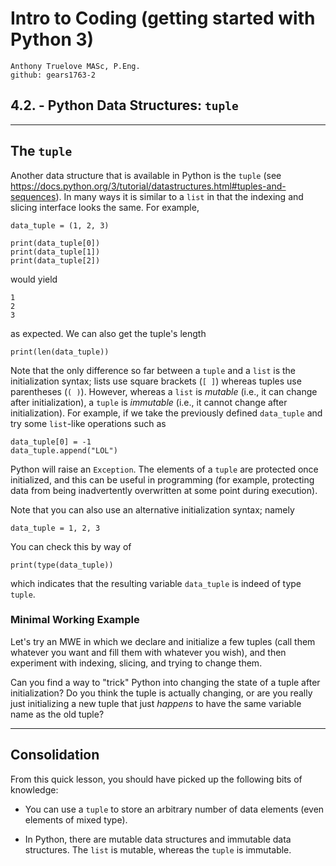 # Intro to Coding (getting started with Python 3)

    Anthony Truelove MASc, P.Eng.
    github: gears1763-2


## 4.2. - Python Data Structures: `tuple`

--------


## The `tuple`

Another data structure that is available in Python is the `tuple` (see 
<https://docs.python.org/3/tutorial/datastructures.html#tuples-and-sequences>). In many 
ways it is similar to a `list` in that the indexing and slicing interface looks the same.
For example,

    data_tuple = (1, 2, 3)
    
    print(data_tuple[0])
    print(data_tuple[1])
    print(data_tuple[2])

would yield

    1
    2
    3

as expected. We can also get the tuple's length

    print(len(data_tuple))

Note that the only difference so far between a `tuple` and a `list` is the 
initialization syntax; lists use square brackets (`[ ]`) whereas tuples use parentheses 
(`( )`). However, whereas a `list` is *mutable* (i.e., it can change after
initialization), a `tuple` is *immutable* (i.e., it cannot change after initialization).
For example, if we take the previously defined `data_tuple` and try some `list`-like 
operations such as

    data_tuple[0] = -1
    data_tuple.append("LOL")

Python will raise an `Exception`. The elements of a `tuple` are protected once
initialized, and this can be useful in programming (for example, protecting data from 
being inadvertently overwritten at some point during execution).  

Note that you can also use an alternative initialization syntax; namely

    data_tuple = 1, 2, 3

You can check this by way of

    print(type(data_tuple))

which indicates that the resulting variable `data_tuple` is indeed of type `tuple`.


### Minimal Working Example

Let's try an MWE in which we declare and initialize a few tuples (call them whatever you 
want and fill them with whatever you wish), and then experiment with indexing, slicing, 
and trying to change them.  

Can you find a way to "trick" Python into changing the state of a tuple after
initialization? Do you think the tuple is actually changing, or are you really just 
initializing a new tuple that just *happens* to have the same variable name as the old 
tuple?

--------


## Consolidation 

From this quick lesson, you should have picked up the following bits of knowledge:  

  * You can use a `tuple` to store an arbitrary number of data elements (even elements of 
    mixed type).
  
  * In Python, there are mutable data structures and immutable data structures. The 
    `list` is mutable, whereas the `tuple` is immutable.

